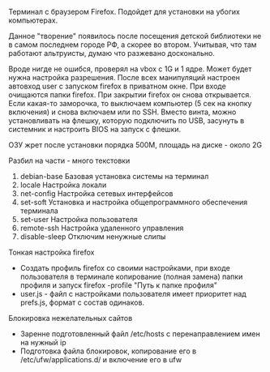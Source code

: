 Терминал с браузером Firefox. Подойдет для установки на убогих компьютерах.

Данное "творение"  появилось после посещения детской библиотеки не в самом последнем городе РФ, а скорее во втором. 
Учитывая, что там работают альтруисты, думаю что разжевано досконально.

Вроде нигде не ошибся, проверял на vbox с 1G и 1 ядре. Может будет нужна настройка разрешения.
После всех манипуляций настроен автовход user с запуском firefox в приватном окне.
При входе очищаются папки firefox.
При закрытии firefox он снова открывается.
Если какая-то заморочка, то выключаем компьютер (5 сек на кнопку включения) и снова включаем или по SSH.
Вместо винта, можно установливать на флешку, которую подключить по USB, засунуть в системник и настроить BIOS на запуск с флешки.

ОЗУ жрет после установки порядка 500М, площадь на диске - около 2G

Разбил на части - много текстовки

1. debian-base Базовая установка системы на терминал
2. locale Настройка локали
3. net-config Настройка сетевых интерфейсов
4. set-soft Установка и настройка общепрограммного обеспечения терминала
5. set-user Настройка пользователя
6. remote-ssh Настройка удаленного управления
7. disable-sleep Отключим ненужные слипы

Тонкая настройка firefox
- Создать профиль firefox со своими настройками, при входе пользователя в терминале копирование (полная замена) папки профиля и запуск firefox -profile "Путь к папке профиля"
- user.js - файл с настройками пользователя имеет приоритет над prefs.js, формат с состав одинаков.

Блокировка нежелательных сайтов
- Заренне подготовленный файл /etc/hosts с перенаправлением имен на нужный ip
- Подготовка файла блокировок, копирование его в /etc/ufw/applications.d/ и включение его в ufw

